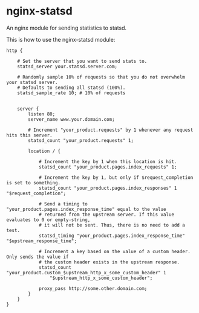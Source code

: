 nginx-statsd
============

An nginx module for sending statistics to statsd.

This is how to use the nginx-statsd module:

	http {
		
		# Set the server that you want to send stats to.
		statsd_server your.statsd.server.com;

		# Randomly sample 10% of requests so that you do not overwhelm your statsd server.
		# Defaults to sending all statsd (100%). 
		statsd_sample_rate 10; # 10% of requests


		server {
			listen 80;
			server_name www.your.domain.com;
				
			# Increment "your_product.requests" by 1 whenever any request hits this server. 
			statsd_count "your_product.requests" 1;

			location / {
				
				# Increment the key by 1 when this location is hit.
				statsd_count "your_product.pages.index_requests" 1;

				# Increment the key by 1, but only if $request_completion is set to something.
				statsd_count "your_product.pages.index_responses" 1 "$request_completion";

				# Send a timing to "your_product.pages.index_response_time" equal to the value
				# returned from the upstream server. If this value evaluates to 0 or empty-string,
				# it will not be sent. Thus, there is no need to add a test.
				statsd_timing "your_product.pages.index_response_time" "$upstream_response_time";

				# Increment a key based on the value of a custom header. Only sends the value if
				# the custom header exists in the upstream response.
				statsd_count "your_product.custom_$upstream_http_x_some_custom_header" 1 
					"$upstream_http_x_some_custom_header";

				proxy_pass http://some.other.domain.com;
			}
		}
	}
